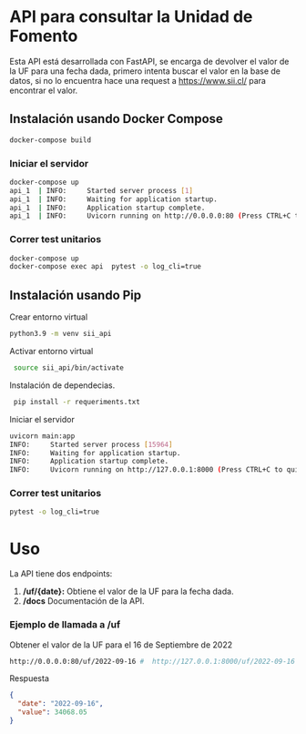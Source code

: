 # API para consultar la Unidad de Fomento
Esta API está desarrollada con FastAPI, se encarga de devolver el valor de la UF para una fecha dada, primero intenta buscar el valor en la base de datos, si no lo encuentra hace una request a https://www.sii.cl/ para encontrar el valor.

## Instalación usando Docker Compose

```bash
docker-compose build
```

### Iniciar el servidor

```bash
docker-compose up
api_1  | INFO:     Started server process [1]
api_1  | INFO:     Waiting for application startup.
api_1  | INFO:     Application startup complete.
api_1  | INFO:     Uvicorn running on http://0.0.0.0:80 (Press CTRL+C to quit)

```

### Correr test unitarios

```bash
docker-compose up
docker-compose exec api  pytest -o log_cli=true

```
## Instalación usando Pip
Crear entorno virtual
```bash
python3.9 -m venv sii_api
```

Activar entorno virtual
```bash
 source sii_api/bin/activate
```
Instalación de dependecias.
```bash
 pip install -r requeriments.txt
```
Iniciar el servidor
```bash
uvicorn main:app
INFO:     Started server process [15964]
INFO:     Waiting for application startup.
INFO:     Application startup complete.
INFO:     Uvicorn running on http://127.0.0.1:8000 (Press CTRL+C to quit)
``` 
### Correr test unitarios
```bash
pytest -o log_cli=true

```
# Uso
La API  tiene dos endpoints:

1. **/uf/{date}:** Obtiene el valor de la UF para la fecha dada.
2. **/docs** Documentación de la API.


### Ejemplo de llamada a /uf
Obtener el valor de la UF para el 16 de Septiembre de 2022
```bash
http://0.0.0.0:80/uf/2022-09-16 #  http://127.0.0.1:8000/uf/2022-09-16 (Usando pip)
```
Respuesta
```json
{
  "date": "2022-09-16",
  "value": 34068.05
}
```
